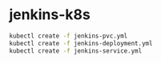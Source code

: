 # jenkins-k8s

```sh
kubectl create -f jenkins-pvc.yml
kubectl create -f jenkins-deployment.yml
kubectl create -f jenkins-service.yml 
```
